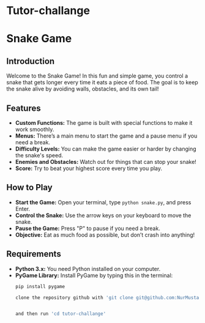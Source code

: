 # Tutor-challange

# Snake Game

## Introduction
Welcome to the Snake Game! In this fun and simple game, you control a snake that gets longer every time it eats a piece of food. The goal is to keep the snake alive by avoiding walls, obstacles, and its own tail!

## Features
- **Custom Functions:** The game is built with special functions to make it work smoothly.
- **Menus:** There’s a main menu to start the game and a pause menu if you need a break.
- **Difficulty Levels:** You can make the game easier or harder by changing the snake's speed.
- **Enemies and Obstacles:** Watch out for things that can stop your snake!
- **Score:** Try to beat your highest score every time you play.

## How to Play
- **Start the Game:** Open your terminal, type `python snake.py`, and press Enter.
- **Control the Snake:** Use the arrow keys on your keyboard to move the snake.
- **Pause the Game:** Press "P" to pause if you need a break.
- **Objective:** Eat as much food as possible, but don’t crash into anything!

## Requirements
- **Python 3.x:** You need Python installed on your computer.
- **PyGame Library:** Install PyGame by typing this in the terminal:
  ```bash
  pip install pygame

  clone the repository github with 'git clone git@github.com:NurMustafaM/Tutor-challange.git'

  
  and then run 'cd tutor-challange'
